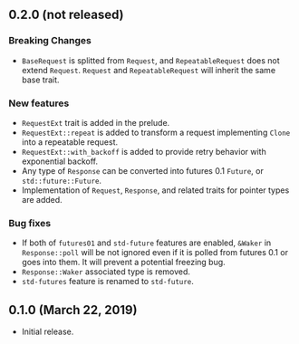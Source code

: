 0.2.0 (not released)
--------------------

### Breaking Changes

 - `BaseRequest` is splitted from `Request`, and `RepeatableRequest` does not
   extend `Request`. `Request` and `RepeatableRequest` will inherit the same
   base trait.

### New features

 - `RequestExt` trait is added in the prelude.
 - `RequestExt::repeat` is added to transform a request implementing `Clone`
   into a repeatable request.
 - `RequestExt::with_backoff` is added to provide retry behavior with
   exponential backoff.
 - Any type of `Response` can be converted into futures 0.1 `Future`, or
   `std::future::Future`.
 - Implementation of `Request`, `Response`, and related traits for pointer
   types are added.

### Bug fixes

 - If both of `futures01` and `std-future` features are enabled, `&Waker` in
   `Response::poll` will be not ignored even if it is polled from futures 0.1
   or goes into them. It will prevent a potential freezing bug.
 - `Response::Waker` associated type is removed.
 - `std-futures` feature is renamed to `std-future`.

0.1.0 (March 22, 2019)
----------------------

 - Initial release.
